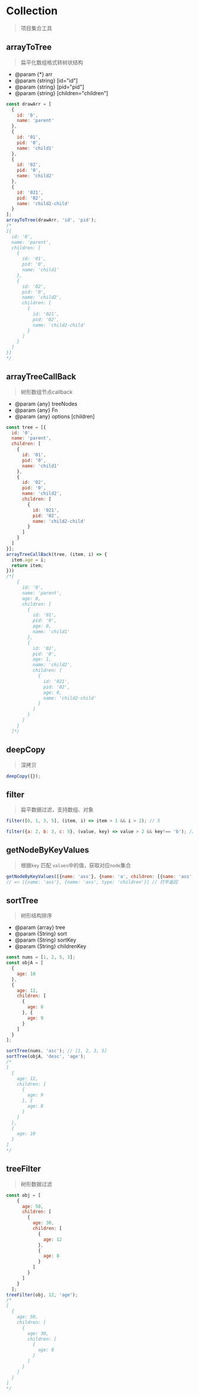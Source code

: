 # Collection

> 项目集合工具

## arrayToTree

> 扁平化数组格式转树状结构

* @param {*} arr
* @param {string} [id="id"]
* @param {string} [pid="pid"]
* @param {string} [children="children"]

```js
const drawArr = [
  {
    id: '0',
    name: 'parent'
  },
  {
    id: '01',
    pid: '0',
    name: 'child1'
  },
  {
    id: '02',
    pid: '0',
    name: 'child2'
  },
  {
    id: '021',
    pid: '02',
    name: 'child2-child'
  }
];
arrayToTree(drawArr, 'id', 'pid');
/*
[{
  id: '0',
  name: 'parent',
  children: [
    {
      id: '01',
      pid: '0',
      name: 'child1'
    },
    {
      id: '02',
      pid: '0',
      name: 'child2',
      children: [
        {
          id: '021',
          pid: '02',
          name: 'child2-child'
        }
      ]
    }
  ]
}]
*/
```

## arrayTreeCallBack

> 树形数组节点callback

* @param {any} treeNodes
* @param {any} Fn
* @param {any} options [children]

```js
const tree = [{
  id: '0',
  name: 'parent',
  children: [
    {
      id: '01',
      pid: '0',
      name: 'child1'
    },
    {
      id: '02',
      pid: '0',
      name: 'child2',
      children: [
        {
          id: '021',
          pid: '02',
          name: 'child2-child'
        }
      ]
    }
  ]
}];
arrayTreeCallBack(tree, (item, i) => {
  item.age = i;
  return item;
}))
/*[
    {
      id: '0',
      name: 'parent',
      age: 0,
      children: [
        {
          id: '01',
          pid: '0',
          age: 0,
          name: 'child1'
        },
        {
          id: '02',
          pid: '0',
          age: 1,
          name: 'child2',
          children: [
            {
              id: '021',
              pid: '02',
              age: 0,
              name: 'child2-child'
            }
          ]
        }
      ]
    }
  ]*/
```

## deepCopy

> 深拷贝

```js
deepCopy({});
```

## filter

> 扁平数据过滤，支持数组、对象

```js
filter([0, 1, 3, 5], (item, i) => item > 1 && i > 2); // 5

filter({a: 2, b: 3, c: 5}, (value, key) => value > 2 && key!== 'b'); // {c: 5}
```

## getNodeByKeyValues

> 根据`key` 匹配 `values`中的值，获取对应`node`集合

```js
getNodeByKeyValues([{name: 'ass'}, {name: 'a', children: [{name: 'ass', type: 'children'}]}], ['ass'], 'name');
// => [{name: 'ass'}, {name: 'ass', type: 'children'}] // 打平返回
```

## sortTree

> 树形结构排序

* @param   {array}     tree
* @param   {String}    sort
* @param   {String}    sortKey
* @param   {String}    childrenKey

```js
const nums = [1, 2, 5, 3];
const objA = [
  {
    age: 10
  },
  {
    age: 12,
    children: [
      {
        age: 8
      }, {
        age: 9
      }
    ]
  }
];

sortTree(nums, 'asc'); // [1, 2, 3, 5]
sortTree(objA, 'desc', 'age');
/*
[
  {
    age: 12,
    children: [
      {
        age: 9
      }, {
        age: 8
      }
    ]
  },
  {
    age: 10
  }
]
*/
```

## treeFilter

> 树形数据过滤

```js
const obj = [
    {
      age: 50,
      children: [
        {
          age: 30,
          children: [
            {
              age: 12
            },
            {
              age: 8
            }
          ]
        }
      ]
    }
  ];
treeFilter(obj, 12, 'age');
/*
[
  {
    age: 50,
    children: [
      {
        age: 30,
        children: [
          {
            age: 8
          }
        ]
      }
    ]
  }
]
*/
```